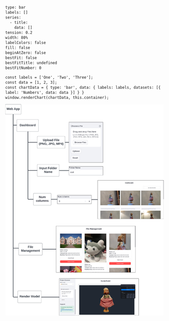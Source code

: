 
```chart
type: bar
labels: []
series:
  - title: 
    data: []
tension: 0.2
width: 80%
labelColors: false
fill: false
beginAtZero: false
bestFit: false
bestFitTitle: undefined
bestFitNumber: 0
```


```dataviewjs 
const labels = ['One', 'Two', 'Three']; 
const data = [1, 2, 3]; 
const chartData = { type: 'bar', data: { labels: labels, datasets: [{ label: 'Numbers', data: data }] } } 
window.renderChart(chartData, this.container); 
```
![Giao diện ứng dụng](user_interface.jpeg)




